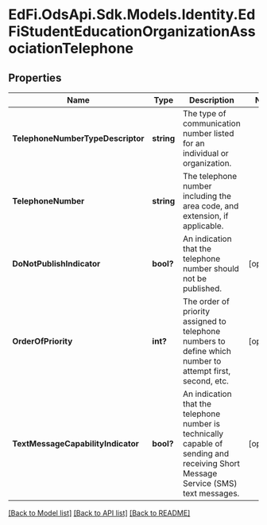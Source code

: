 # EdFi.OdsApi.Sdk.Models.Identity.EdFiStudentEducationOrganizationAssociationTelephone
## Properties

Name | Type | Description | Notes
------------ | ------------- | ------------- | -------------
**TelephoneNumberTypeDescriptor** | **string** | The type of communication number listed for an individual or organization. | 
**TelephoneNumber** | **string** | The telephone number including the area code, and extension, if applicable. | 
**DoNotPublishIndicator** | **bool?** | An indication that the telephone number should not be published. | [optional] 
**OrderOfPriority** | **int?** | The order of priority assigned to telephone numbers to define which number to attempt first, second, etc. | [optional] 
**TextMessageCapabilityIndicator** | **bool?** | An indication that the telephone number is technically capable of sending and receiving Short Message Service (SMS) text messages. | [optional] 

[[Back to Model list]](../README.md#documentation-for-models) [[Back to API list]](../README.md#documentation-for-api-endpoints) [[Back to README]](../README.md)

